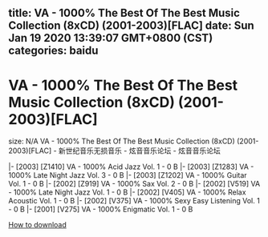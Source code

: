 
title: VA - 1000% The Best Of The Best Music Collection (8xCD) (2001-2003)[FLAC]
date: Sun Jan 19 2020 13:39:07 GMT+0800 (CST)    
categories: baidu
---

# VA - 1000% The Best Of The Best Music Collection (8xCD) (2001-2003)[FLAC]
size: N/A
 VA - 1000% The Best Of The Best Music Collection (8xCD) (2001-2003)[FLAC] - 新世纪音乐无损音乐 - 炫音音乐论坛 - 炫音音乐论坛
 
|- [2003] [Z1410] VA - 1000% Acid Jazz Vol. 1 - 0 B
|- [2003] [Z1283] VA - 1000% Late Night Jazz Vol. 3 - 0 B
|- [2003] [Z1202] VA - 1000% Guitar Vol. 1 - 0 B
|- [2002] [Z919] VA - 1000% Sax Vol. 2 - 0 B
|- [2002] [V519] VA - 1000% Late Night Jazz Vol. 1 - 0 B
|- [2002] [V405] VA - 1000% Relax Acoustic Vol. 1 - 0 B
|- [2002] [V375] VA - 1000% Sexy Easy Listening Vol. 1 - 0 B
|- [2001] [V275] VA - 1000% Enigmatic Vol. 1 - 0 B

[How to download](https://bpcam.bemobtrk.com/go/2ceec3aa-1ca2-46d6-b9ff-aaa5c184517c?jno=3757)